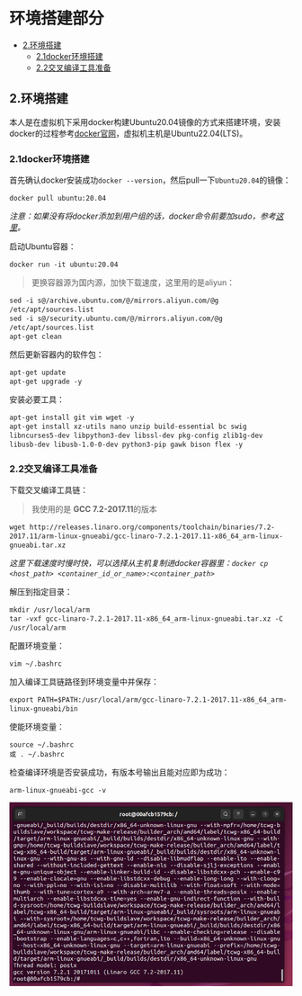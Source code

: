 <!--
 * @Author: meteor
 * @Date: 2024-04-28
 * @LastEditTime: 2024-04-28
 * @Description: 
 * 
 * Copyright (c) 2024
-->
# 环境搭建部分

- [2.环境搭建](#head0)
    - [2.1docker环境搭建](#head1)
    - [2.2交叉编译工具准备](#head2)

## <span id="head0">2.环境搭建</span>

本人是在虚拟机下采用docker构建Ubuntu20.04镜像的方式来搭建环境，安装docker的过程参考[docker官网](https://docs.docker.com/engine/install/ubuntu/)，虚拟机主机是Ubuntu22.04(LTS)。

### <span id="head1">2.1docker环境搭建</span>

首先确认docker安装成功`docker --version`，然后pull一下`Ubuntu20.04`的镜像：
```
docker pull ubuntu:20.04
```
*注意：如果没有将docker添加到用户组的话，docker命令前要加sudo，参考[这里](https://docs.docker.com/engine/install/linux-postinstall/)。*

启动Ubuntu容器：
```
docker run -it ubuntu:20.04
```

> 更换容器源为国内源，加快下载速度，这里用的是aliyun：
```
sed -i s@/archive.ubuntu.com/@/mirrors.aliyun.com/@g /etc/apt/sources.list
sed -i s@/security.ubuntu.com/@/mirrors.aliyun.com/@g /etc/apt/sources.list
apt-get clean
```

然后更新容器内的软件包：
```
apt-get update
apt-get upgrade -y
```

安装必要工具：
```
apt-get install git vim wget -y
apt-get install xz-utils nano unzip build-essential bc swig libncurses5-dev libpython3-dev libssl-dev pkg-config zlib1g-dev libusb-dev libusb-1.0-0-dev python3-pip gawk bison flex -y
```

### <span id="head2">2.2交叉编译工具准备</span>

下载交叉编译工具链：
> 我使用的是 **GCC 7.2-2017.11**的版本
```
wget http://releases.linaro.org/components/toolchain/binaries/7.2-2017.11/arm-linux-gnueabi/gcc-linaro-7.2.1-2017.11-x86_64_arm-linux-gnueabi.tar.xz
```
*这里下载速度时慢时快，可以选择从主机复制进docker容器里：`docker cp <host_path> <container_id_or_name>:<container_path>`*

解压到指定目录：
```
mkdir /usr/local/arm
tar -vxf gcc-linaro-7.2.1-2017.11-x86_64_arm-linux-gnueabi.tar.xz -C /usr/local/arm 
```

配置环境变量：
```
vim ~/.bashrc
```

加入编译工具链路径到环境变量中并保存：
```
export PATH=$PATH:/usr/local/arm/gcc-linaro-7.2.1-2017.11-x86_64_arm-linux-gnueabi/bin
```

使能环境变量：
```
source ~/.bashrc 
或 . ~/.bashrc 
```

检查编译环境是否安装成功，有版本号输出且能对应即为成功：
```
arm-linux-gnueabi-gcc -v
```

![](Images/0.png)
